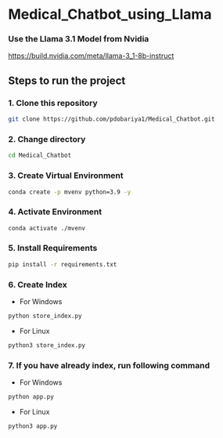# Medical_Chatbot_using_Llama

### Use the Llama 3.1 Model from Nvidia

https://build.nvidia.com/meta/llama-3_1-8b-instruct 

## Steps to run the project

### 1. **Clone this repository**
```bash
git clone https://github.com/pdobariya1/Medical_Chatbot.git
```

### 2. **Change directory**
```bash
cd Medical_Chatbot
``` 

### 3. Create Virtual Environment
```bash
conda create -p mvenv python=3.9 -y
```

### 4. Activate Environment
```bash
conda activate ./mvenv
```

### 5. Install Requirements
```bash
pip install -r requirements.txt
```

### 6. Create Index
- For Windows
```bash
python store_index.py
```
- For Linux
```bash
python3 store_index.py
```

### 7. If you have already index, run following command
- For Windows
```bash
python app.py
```
- For Linux
```bash
python3 app.py
```
